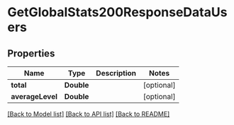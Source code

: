 # GetGlobalStats200ResponseDataUsers

## Properties
Name | Type | Description | Notes
------------ | ------------- | ------------- | -------------
**total** | **Double** |  | [optional] 
**averageLevel** | **Double** |  | [optional] 

[[Back to Model list]](../README.md#documentation-for-models) [[Back to API list]](../README.md#documentation-for-api-endpoints) [[Back to README]](../README.md)


